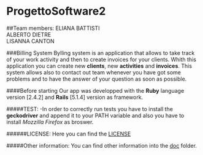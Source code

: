 # ProgettoSoftware2
##Team members:
ELIANA BATTISTI</br>
ALBERTO DIETRE</br>
LISANNA CANTON</br>

###Billing System
Bylling system is an application that allows to take track of your work activity and then to create invoices for your clients.
Whith this application you can create new **clients**, new **activities** and **invoices**.
This system allows also to contact out team whenever you have got some problems and to have the answer of your question as soon as possible.

####Before starting
Our app was developped with the **Ruby** language version [2.4.2] and **Rails** [5.1.4] version as framework.

#####TEST:
-In order to correctly run tests you have to install the **geckodriver** and append it to your PATH variable and also you have to install *Mozzilla Firefox* as broswer.

######LICENSE:
Here you can find the [LICENSE](LICENSE)

#####Other information:
You can find other information into the [doc](doc) folder.








